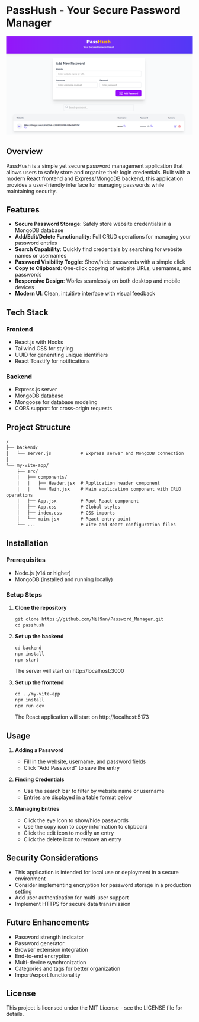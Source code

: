 # PassHush - Your Secure Password Manager

![PassHush Screenshot](my-vite-app/public/screenshot.png)

## Overview

PassHush is a simple yet secure password management application that allows users to safely store and organize their login credentials. Built with a modern React frontend and Express/MongoDB backend, this application provides a user-friendly interface for managing passwords while maintaining security.

## Features

- **Secure Password Storage**: Safely store website credentials in a MongoDB database
- **Add/Edit/Delete Functionality**: Full CRUD operations for managing your password entries
- **Search Capability**: Quickly find credentials by searching for website names or usernames
- **Password Visibility Toggle**: Show/hide passwords with a simple click
- **Copy to Clipboard**: One-click copying of website URLs, usernames, and passwords
- **Responsive Design**: Works seamlessly on both desktop and mobile devices
- **Modern UI**: Clean, intuitive interface with visual feedback

## Tech Stack

### Frontend
- React.js with Hooks
- Tailwind CSS for styling
- UUID for generating unique identifiers
- React Toastify for notifications

### Backend
- Express.js server
- MongoDB database
- Mongoose for database modeling
- CORS support for cross-origin requests

## Project Structure

```
/
├── backend/
│   └── server.js           # Express server and MongoDB connection
│
└── my-vite-app/
    ├── src/
    │   ├── components/
    │   │   ├── Header.jsx  # Application header component
    │   │   └── Main.jsx    # Main application component with CRUD operations
    │   ├── App.jsx         # Root React component
    │   ├── App.css         # Global styles
    │   ├── index.css       # CSS imports
    │   └── main.jsx        # React entry point
    └── ...                 # Vite and React configuration files
```

## Installation

### Prerequisites
- Node.js (v14 or higher)
- MongoDB (installed and running locally)

### Setup Steps

1. **Clone the repository**
   ```
   git clone https://github.com/Mil9nn/Password_Manager.git
   cd passhush
   ```

2. **Set up the backend**
   ```
   cd backend
   npm install
   npm start
   ```
   The server will start on http://localhost:3000

3. **Set up the frontend**
   ```
   cd ../my-vite-app
   npm install
   npm run dev
   ```
   The React application will start on http://localhost:5173

## Usage

1. **Adding a Password**
   - Fill in the website, username, and password fields
   - Click "Add Password" to save the entry

2. **Finding Credentials**
   - Use the search bar to filter by website name or username
   - Entries are displayed in a table format below

3. **Managing Entries**
   - Click the eye icon to show/hide passwords
   - Use the copy icon to copy information to clipboard
   - Click the edit icon to modify an entry
   - Click the delete icon to remove an entry

## Security Considerations

- This application is intended for local use or deployment in a secure environment
- Consider implementing encryption for password storage in a production setting
- Add user authentication for multi-user support
- Implement HTTPS for secure data transmission

## Future Enhancements

- Password strength indicator
- Password generator
- Browser extension integration
- End-to-end encryption
- Multi-device synchronization
- Categories and tags for better organization
- Import/export functionality

## License

This project is licensed under the MIT License - see the LICENSE file for details.